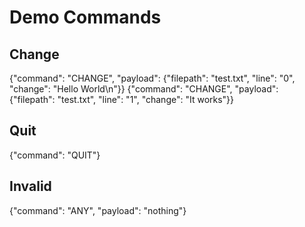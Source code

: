 # Demo Commands


## Change

{"command": "CHANGE", "payload": {"filepath": "test.txt", "line": "0", "change": "Hello World\n"}}
{"command": "CHANGE", "payload": {"filepath": "test.txt", "line": "1", "change": "It works"}}

## Quit

{"command": "QUIT"}


## Invalid

{"command": "ANY", "payload": "nothing"}